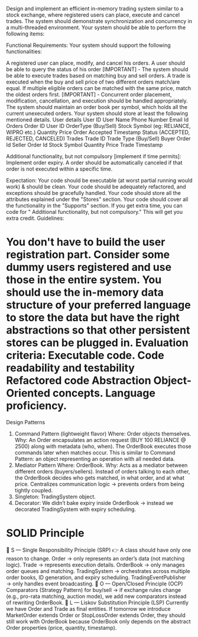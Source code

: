 Design and implement an efficient in-memory trading system similar to a stock exchange, where registered users can place, execute and cancel trades. The system should demonstrate synchronization and concurrency in a multi-threaded environment. Your system should be able to perform the following items:

Functional Requirements:
Your system should support the following functionalities:

A registered user can place, modify, and cancel his orders.
A user should be able to query the status of his order
[IMPORTANT] - The system should be able to execute trades based on matching buy and sell orders. A trade is executed when the buy and sell price of two different orders match/are equal. If multiple eligible orders can be matched with the same price, match the oldest orders first.
[IMPORTANT] - Concurrent order placement, modification, cancellation, and execution should be handled appropriately.
The system should maintain an order book per symbol, which holds all the current unexecuted orders. Your system should store at least the following mentioned details.
User details
    User ID
    User Name
    Phone Number
    Email Id
Orders
    Order ID
    User ID
    OrderType (Buy/Sell)
    Stock Symbol (eg: RELIANCE, WIPRO etc.)
    Quantity
    Price
    Order Accepted Timestamp
    Status (ACCEPTED, REJECTED, CANCELED)
Trades
    Trade ID
    Trade Type (Buy/Sell)
    Buyer Order Id
    Seller Order Id
    Stock Symbol
    Quantity
    Price
    Trade Timestamp

Additional functionality, but not compulsory [implement if time permits]:
Implement order expiry. A order should be automatically canceled if that order is not executed within a specific time.

Expectation:
    Your code should be executable (at worst partial running would work) & should be clean.
    Your code should be adequately refactored, and exceptions should be gracefully handled.
    Your code should store all the attributes explained under the "Stores" section.
    Your code should cover all the functionality in the "Supports" section.
If you get extra time, you can code for " Additional functionality, but not compulsory." This will get you extra credit.
Guidelines:

You don't have to build the user registration part. Consider some dummy users registered and use those in the entire system.
You should use the in-memory data structure of your preferred language to store the data but have the right abstractions so that other persistent stores can be plugged in.
Evaluation criteria:
    Executable code.
    Code readability and testability
    Refactored code
    Abstraction
    Object-Oriented concepts.
    Language proficiency.
============================================
Design Patterns
1. Command Pattern (lightweight flavor)
    Where: Order objects themselves.
    Why:
        An Order encapsulates an action request (BUY 100 RELIANCE @ 2500) along with metadata (who, when).
        The OrderBook executes those commands later when matches occur.
        This is similar to Command Pattern: an object representing an operation with all needed data.
2. Mediator Pattern
    Where: OrderBook.
    Why:
      Acts as a mediator between different orders (buyers/sellers).
      Instead of orders talking to each other, the OrderBook decides who gets matched, in what order, and at what price.
      Centralizes communication logic → prevents orders from being tightly coupled.
3. Singleton: TradingSystem object.
4. Decorator:
   We didn’t bake expiry inside OrderBook → instead we decorated TradingSystem with expiry scheduling.

SOLID Principle
=============================
🔹 S — Single Responsibility Principle (SRP)
    👉 A class should have only one reason to change.
    Order → only represents an order’s data (not matching logic).
    Trade → represents execution details.
    OrderBook → only manages order queues and matching.
    TradingSystem → orchestrates across multiple order books, ID generation, and expiry scheduling.
    TradingEventPublisher → only handles event broadcasting.
🔹 O — Open/Closed Principle (OCP)
    Comparators (Strategy Pattern) for buy/sell → 
            if exchange rules change (e.g., pro-rata matching, auction mode), 
            we add new comparators instead of rewriting OrderBook.
🔹 L — Liskov Substitution Principle (LSP)
    Currently we have Order and Trade as final entities.
    If tomorrow we introduce MarketOrder extends Order or StopLossOrder extends Order, they 
    should still work with OrderBook because OrderBook only depends on the abstract Order properties (price, quantity, timestamp).

